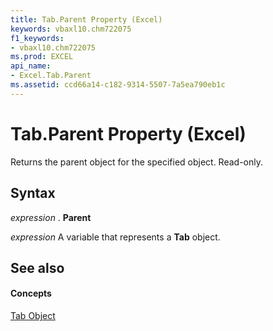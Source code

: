 ```yaml
---
title: Tab.Parent Property (Excel)
keywords: vbaxl10.chm722075
f1_keywords:
- vbaxl10.chm722075
ms.prod: EXCEL
api_name:
- Excel.Tab.Parent
ms.assetid: ccd66a14-c182-9314-5507-7a5ea790eb1c
---
```



# Tab.Parent Property (Excel)

Returns the parent object for the specified object. Read-only.


## Syntax

 _expression_ . **Parent**

 _expression_ A variable that represents a **Tab** object.


## See also


#### Concepts


[Tab Object](tab-object-excel.md)

